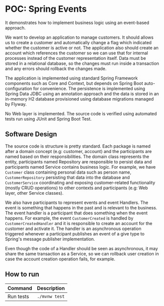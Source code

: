 # POC: Spring Events

It demonstrates how to implement business logic using an event-based approach.

We want to develop an application to manage customers. It should allows us to create a customer and automatically change a flag which indicated whether the customer is active or not. The application also should create an account which references the customer so we can use that for internal processes instead of the customer representation itself. Data must be stored in a relational database, so the changes must run inside a transaction and any errors should rollback the changes made.

The application is implemented using standard Spring Framework components such as Core and Context, but depends on Spring Boot auto-configuration for convenience. The persistence is implemented using Spring Data JDBC using an annotation approach and the data is stored in an in-memory H2 database provisioned using database migrations managed by Flyway.

No Web layer is implemented. The source code is verified using automated tests run using JUnit and Spring Boot Test.

## Software Design

The source code is structure is pretty standard. Each package is named after a domain concept (e.g: customer, account) and the participants are named based on their responsibilities. The domain class represents the entity, participants named Repository are responsible to persist data and participants named Service contains business logic. For example, we have `Customer` class containing personal data such as person name, `CustomerRepository` persisting that data into the database and `CustomerService` coordinating and exposing customer-related functionality (mostly CRUD operations) to other contexts and participants (e.g: Web layer, other Service classes).

We also have participants to represent events and event Handlers. The event is something that happens in the past and is relevant to the business. The event handler is a participant that does something when the event happens. For example, the event `CustomerCreated` is handled by `CustomerCreatedHandler` and it is responsible to create an account for the customer and activate it. The handler is an asynchronous operation triggered whenever a participant publishes an event of a give type to Spring's message publisher implementation.

Even though the code of a Handler should be seen as asynchronous, it may share the same transaction as a Service, so we can rollback user creation in case the account creation operation fails, for example.

## How to run

| Command | Description |
| :--- | :--- |
| Run tests | `./mvnw test` |

